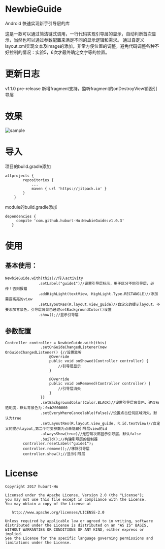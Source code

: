 # NewbieGuide
Android 快速实现新手引导层的库

这是一款可以通过简洁链式调用，一行代码实现引导层的显示，自动判断首次显示，当然也可以通过参数配置来满足不同的显示逻辑和需求。
通过自定义layout.xml实现文本及image的添加，非常方便位置的调整，避免代码调整各种不好控制的情况：实验5，6次才最终确定文字等的位置。

# 更新日志

v1.1.0 pre-release 新增fragment支持，监听fragment的onDestroyView销毁引导层


# 效果

![sample](https://github.com/huburt-Hu/NewbieGuide/raw/master/screenshoot/device-2017-08-09-161703.png)  

# 导入

项目的build.gradle添加
```
allprojects {
		repositories {
			...
			maven { url 'https://jitpack.io' }
		}
	}
 ```
 
 module的build.gradle添加
 ```
 dependencies {
	  compile 'com.github.huburt-Hu:NewbieGuide:v1.0.3'
	}
 ```

# 使用
 
 ## 基本使用：
 ```
NewbieGuide.with(this)//传入activity
                .setLabel("guide1")//设置引导层标示，用于区分不同引导层，必传！否则报错
                .addHighLight(textView, HighLight.Type.RECTANGLE)//添加需要高亮的view
                .setLayoutRes(R.layout.view_guide)//自定义的提示layout，不要添加背景色，引导层背景色通过setBackgroundColor()设置
                .show();//显示引导层
 ```
## 参数配置
```
Controller controller = NewbieGuide.with(this)
                .setOnGuideChangedListener(new OnGuideChangedListener() {//设置监听
                    @Override
                    public void onShowed(Controller controller) {
                        //引导层显示
                    }

                    @Override
                    public void onRemoved(Controller controller) {
                        //引导层消失
                    }
                })
                .setBackgroundColor(Color.BLACK)//设置引导层背景色，建议有透明度，默认背景色为：0xb2000000
                .setEveryWhereCancelable(false)//设置点击任何区域消失，默认为true
                .setLayoutRes(R.layout.view_guide, R.id.textView)//自定义的提示layout,第二个可变参数为点击隐藏引导层view的id
                .alwaysShow(true)//是否每次都显示引导层，默认false
                .build();//构建引导层的控制器
        controller.resetLabel("guide1");
        controller.remove();//移除引导层
        controller.show();//显示引导层
```

# License

 ```
 Copyright 2017 huburt-Hu

Licensed under the Apache License, Version 2.0 (the "License");
you may not use this file except in compliance with the License.
You may obtain a copy of the License at

    http://www.apache.org/licenses/LICENSE-2.0

Unless required by applicable law or agreed to in writing, software
distributed under the License is distributed on an "AS IS" BASIS,
WITHOUT WARRANTIES OR CONDITIONS OF ANY KIND, either express or implied.
See the License for the specific language governing permissions and
limitations under the License.
```
